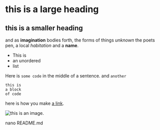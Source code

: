 # this is a large heading

## this is a smaller heading

and as **imagination** bodies forth,
the forms of things *unknown* the poets pen,
a local *habitation* and a **name**.

- This is 
- an unordered
- list

Here is `some code` in the middle of a sentence.
and `another`
 
```
this is
a block
of code
```

here is how you make [a link](https://www.wikipedia.org/).

![this is an image.](https://github.com/yihui/xaringan/releases/download/v0.0.2/karl-moustache.jpg)

nano README.md


